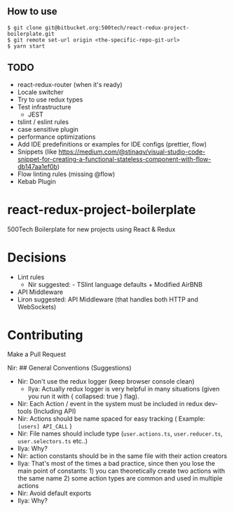 ## How to use

```
$ git clone git@bitbucket.org:500tech/react-redux-project-boilerplate.git
$ git remote set-url origin <the-specific-repo-git-url>
$ yarn start  
```

## TODO

* react-redux-router (when it's ready)
* Locale switcher
* Try to use redux types
* Test infrastructure
  * JEST
* tslint / eslint rules
* case sensitive plugin
* performance optimizations
* Add IDE predefinitions or examples for IDE configs (prettier, flow)
* Snippets (like https://medium.com/@stinaqv/visual-studio-code-snippet-for-creating-a-functional-stateless-component-with-flow-db147aa1ef0b)
* Flow linting rules (missing @flow)
* Kebab Plugin

# react-redux-project-boilerplate

500Tech Boilerplate for new projects using React &amp; Redux

# Decisions

* Lint rules
  * Nir suggested: - TSlint language defaults + Modified AirBNB
* API Middleware
* Liron suggested: API Middleware (that handles both HTTP and WebSockets)

# Contributing

Make a Pull Request

Nir: ## General Conventions (Suggestions)

* Nir: Don't use the redux logger (keep browser console clean)
  * Ilya: Actually redux logger is very helpful in many situations (given you run it with { collapsed: true } flag).
* Nir: Each Action / event in the system must be included in redux dev-tools (Including API)
* Nir: Actions should be name spaced for easy tracking ( Example: `[users] API_CALL` )
* Nir: File names should include type (`user.actions.ts`, `user.reducer.ts`, `user.selectors.ts` etc..)
* Ilya: Why?
* Nir: action constants should be in the same file with their action creators
* Ilya: That's most of the times a bad practice, since then you lose the main point of constants: 1) you can theoretically create two actions with the same name 2) some action types are common and used in multiple actions
* Nir: Avoid default exports
* Ilya: Why?
